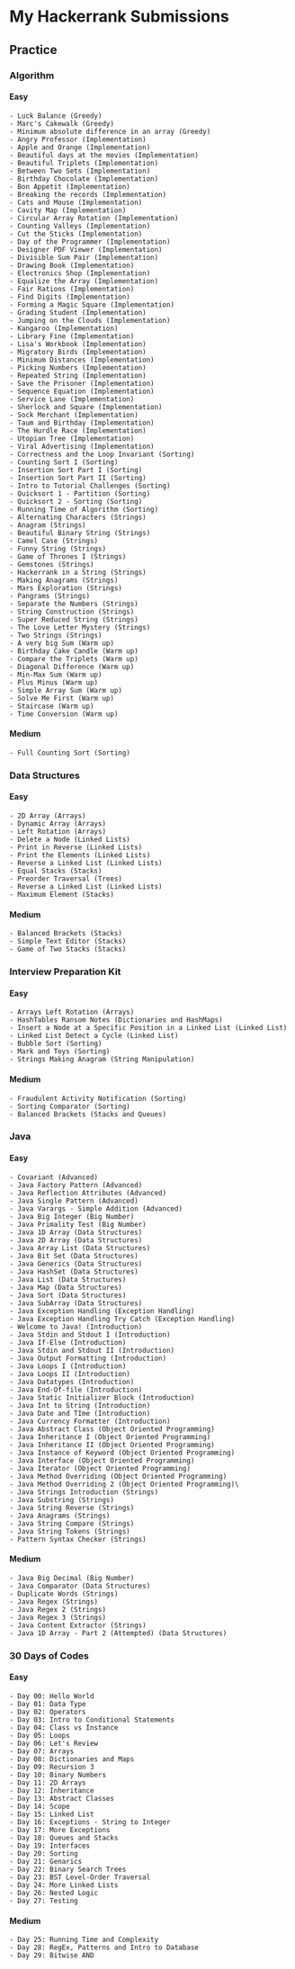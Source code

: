 # My Hackerrank Submissions

## Practice

### Algorithm

#### Easy
	- Luck Balance (Greedy)
	- Marc's Cakewalk (Greedy)
	- Minimum absolute difference in an array (Greedy)
	- Angry Professor (Implementation)
	- Apple and Orange (Implementation)
	- Beautiful days at the movies (Implementation)
	- Beautiful Triplets (Implementation)
	- Between Two Sets (Implementation)
	- Birthday Chocolate (Implementation)
	- Bon Appetit (Implementation)
	- Breaking the records (Implementation)
	- Cats and Mouse (Implementation)
	- Cavity Map (Implementation)
	- Circular Array Rotation (Implementation)
	- Counting Valleys (Implementation)
	- Cut the Sticks (Implementation)
	- Day of the Programmer (Implementation)
	- Designer PDF Viewer (Implementation)
	- Divisible Sum Pair (Implementation)
	- Drawing Book (Implementation)
	- Electronics Shop (Implementation)
	- Equalize the Array (Implementation)
	- Fair Rations (Implementation)
	- Find Digits (Implementation)
	- Forming a Magic Square (Implementation)
	- Grading Student (Implementation)
	- Jumping on the Clouds (Implementation)
	- Kangaroo (Implementation)
	- Library Fine (Implementation)
	- Lisa's Workbook (Implementation)
	- Migratory Birds (Implementation)
	- Minimum Distances (Implementation)
	- Picking Numbers (Implementation)
	- Repeated String (Implementation)
	- Save the Prisoner (Implementation)
	- Sequence Equation (Implementation)
	- Service Lane (Implementation)
	- Sherlock and Square (Implementation)
	- Sock Merchant (Implementation)
	- Taum and Birthday (Implementation)
	- The Hurdle Race (Implementation)
	- Utopian Tree (Implementation)
	- Viral Advertising (Implementation)
	- Correctness and the Loop Invariant (Sorting)
	- Counting Sort I (Sorting)
	- Insertion Sort Part I (Sorting)
	- Insertion Sort Part II (Sorting)
	- Intro to Tutorial Challenges (Sorting)
	- Quicksort 1 - Partition (Sorting)
	- Quicksort 2 - Sorting (Sorting)
	- Running Time of Algorithm (Sorting)
	- Alternating Characters (Strings)
	- Anagram (Strings)
	- Beautiful Binary String (Strings)
	- Camel Case (Strings)
	- Funny String (Strings)
	- Game of Thrones I (Strings)
	- Gemstones (Strings)
	- Hackerrank in a String (Strings)
	- Making Anagrams (Strings)
	- Mars Exploration (Strings)
	- Pangrams (Strings)
	- Separate the Numbers (Strings)
	- String Construction (Strings)
	- Super Reduced String (Strings)
	- The Love Letter Mystery (Strings)
	- Two Strings (Strings)
	- A very big Sum (Warm up)
	- Birthday Cake Candle (Warm up)
	- Compare the Triplets (Warm up)
	- Diagonal Difference (Warm up)
	- Min-Max Sum (Warm up)
	- Plus Minus (Warm up)
	- Simple Array Sum (Warm up)
	- Solve Me First (Warm up)
	- Staircase (Warm up)
	- Time Conversion (Warm up)

#### Medium
	- Full Counting Sort (Sorting)
	
### Data Structures

#### Easy
	- 2D Array (Arrays)
	- Dynamic Array (Arrays)
	- Left Rotation (Arrays)
	- Delete a Node (Linked Lists)
	- Print in Reverse (Linked Lists)
	- Print the Elements (Linked Lists)
	- Reverse a Linked List (Linked Lists)
	- Equal Stacks (Stacks)
	- Preorder Traversal (Trees)
	- Reverse a Linked List (Linked Lists)
	- Maximum Element (Stacks)

#### Medium
	- Balanced Brackets (Stacks)
	- Simple Text Editor (Stacks)
	- Game of Two Stacks (Stacks)
	
### Interview Preparation Kit

#### Easy
	- Arrays Left Rotation (Arrays)
	- HashTables Ransom Notes (Dictionaries and HashMaps)
	- Insert a Node at a Specific Position in a Linked List (Linked List)
	- Linked List Detect a Cycle (Linked List)
	- Bubble Sort (Sorting)
	- Mark and Toys (Sorting)
	- Strings Making Anagram (String Manipulation)

#### Medium
	- Fraudulent Activity Notification (Sorting)
	- Sorting Comparator (Sorting)
	- Balanced Brackets (Stacks and Queues)
			
### Java

#### Easy
	- Covariant (Advanced)
	- Java Factory Pattern (Advanced)
	- Java Reflection Attributes (Advanced)
	- Java Single Pattern (Advanced)
	- Java Varargs - Simple Addition (Advanced)
	- Java Big Integer (Big Number)
	- Java Primality Test (Big Number)
	- Java 1D Array (Data Structures)
	- Java 2D Array (Data Structures)
	- Java Array List (Data Structures)
	- Java Bit Set (Data Structures)
	- Java Generics (Data Structures)
	- Java HashSet (Data Structures)
	- Java List (Data Structures)
	- Java Map (Data Structures)
	- Java Sort (Data Structures)
	- Java SubArray (Data Structures)
	- Java Exception Handling (Exception Handling)
	- Java Exception Handling Try Catch (Exception Handling)
	- Welcome to Java! (Introduction)
	- Java Stdin and Stdout I (Introduction)
	- Java If-Else (Introduction)
	- Java Stdin and Stdout II (Introduction)
	- Java Output Formatting (Introduction)
	- Java Loops I (Introduction)
	- Java Loops II (Introduction)
	- Java Datatypes (Introduction)
	- Java End-Of-file (Introduction)
	- Java Static Initializer Block (Introduction)
	- Java Int to String (Introduction)
	- Java Date and TIme (Introduction)
	- Java Currency Formatter (Introduction)
	- Java Abstract Class (Object Oriented Programming)
	- Java Inheritance I (Object Oriented Programming)
	- Java Inheritance II (Object Oriented Programming)
	- Java Instance of Keyword (Object Oriented Programming)
	- Java Interface (Object Oriented Programming)
	- Java Iterator (Object Oriented Programming)
	- Java Method Overriding (Object Oriented Programming)
	- Java Method Overriding 2 (Object Oriented Programming)\
	- Java Strings Introduction (Strings)
	- Java Substring (Strings)
	- Java String Reverse (Strings)
	- Java Anagrams (Strings)
	- Java String Compare (Strings)
	- Java String Tokens (Strings)
	- Pattern Syntax Checker (Strings)

#### Medium
	- Java Big Decimal (Big Number)
	- Java Comparator (Data Structures)
	- Duplicate Words (Strings)
	- Java Regex (Strings)
	- Java Regex 2 (Strings)
	- Java Regex 3 (Strings)
	- Java Content Extractor (Strings)
	- Java 1D Array - Part 2 (Attempted) (Data Structures)
	
### 30 Days of Codes

#### Easy
	- Day 00: Hello World
	- Day 01: Data Type
	- Day 02: Operators
	- Day 03: Intro to Conditional Statements
	- Day 04: Class vs Instance
	- Day 05: Loops
	- Day 06: Let's Review
	- Day 07: Arrays
	- Day 08: Dictionaries and Maps
	- Day 09: Recursion 3
	- Day 10: Binary Numbers
	- Day 11: 2D Arrays
	- Day 12: Inheritance
	- Day 13: Abstract Classes
	- Day 14: Scope
	- Day 15: Linked List
	- Day 16: Exceptions - String to Integer
	- Day 17: More Exceptions
	- Day 18: Queues and Stacks
	- Day 19: Interfaces
	- Day 20: Sorting
	- Day 21: Genarics
	- Day 22: Binary Search Trees
	- Day 23: BST Level-Order Traversal
	- Day 24: More Linked Lists
	- Day 26: Nested Logic
	- Day 27: Testing

#### Medium
	- Day 25: Running Time and Complexity
	- Day 28: RegEx, Patterns and Intro to Database
	- Day 29: Bitwise AND